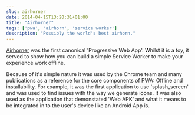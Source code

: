 ```yaml
---
slug: airhorner
date: 2014-04-15T13:20:31+01:00
title: "Airhorner"
tags: ['pwa', 'airhorn', 'service worker']
description: "Possibly the world's best airhorn."
---
```


[Airhorner](https://airhorner.com/) was the first canonical 'Progressive Web
App'. Whilst it is a toy, it served to show how you can build a simple Service
Worker to make your experience work offline.

Because of it's simple nature it was used by the Chrome team and many
publications as a reference for the core components of PWA: Offline and
installability. For example, it was the first application to use 'splash_screen'
and was used to find issues with the way we generate icons. It was also used as
the application that demonstated 'Web APK' and what it means to be integrated in
to the user's device like an Android App is.
